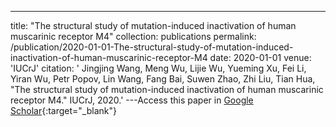 ---
title: "The structural study of mutation-induced inactivation of human muscarinic receptor M4"
collection: publications
permalink: /publication/2020-01-01-The-structural-study-of-mutation-induced-inactivation-of-human-muscarinic-receptor-M4
date: 2020-01-01
venue: 'IUCrJ'
citation: ' Jingjing Wang,  Meng Wu,  Lijie Wu,  Yueming Xu,  Fei Li,  Yiran Wu,  Petr Popov,  Lin Wang,  Fang Bai,  Suwen Zhao,  Zhi Liu,  Tian Hua, &quot;The structural study of mutation-induced inactivation of human muscarinic receptor M4.&quot; IUCrJ, 2020.'
---Access this paper in [Google Scholar](https://scholar.google.com/scholar?q=The+structural+study+of+mutation+induced+inactivation+of+human+muscarinic+receptor+M4){:target="_blank"}